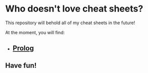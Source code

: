 # Who doesn't love cheat sheets?

This repository will behold all of my cheat sheets in the future!

At the moment, you will find:

<ul>
    <li><a href="https://github.com/hajali-amine/cheat-sheets/blob/main/prolog/readme.md"><h2>Prolog</h2></a></li>
</ul>

## Have fun! 
